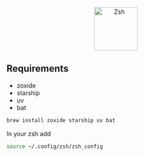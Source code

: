 <div align="center">
  <a href="https://github.com/alanRizzo/dot-files/tree/main/zsh"><img alt="Zsh" src="https://github.com/user-attachments/assets/3cea439d-8abc-488c-8db2-6e543bab4bf1" height="100"></a>
</div>

## Requirements

- zoxide
- starship
- uv
- bat

```zsh
brew install zoxide starship uv bat
```

In your zsh add 

``` zsh
source ~/.config/zsh/zsh_config
```
